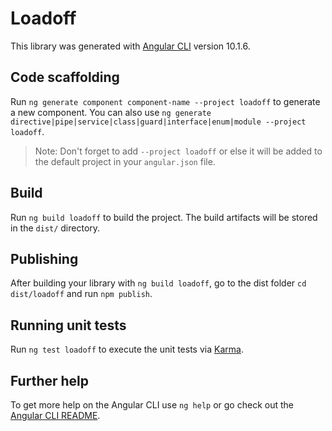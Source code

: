 # Loadoff

This library was generated with [Angular CLI](https://github.com/angular/angular-cli) version 10.1.6.

## Code scaffolding

Run `ng generate component component-name --project loadoff` to generate a new component. You can also use `ng generate directive|pipe|service|class|guard|interface|enum|module --project loadoff`.
> Note: Don't forget to add `--project loadoff` or else it will be added to the default project in your `angular.json` file. 

## Build

Run `ng build loadoff` to build the project. The build artifacts will be stored in the `dist/` directory.

## Publishing

After building your library with `ng build loadoff`, go to the dist folder `cd dist/loadoff` and run `npm publish`.

## Running unit tests

Run `ng test loadoff` to execute the unit tests via [Karma](https://karma-runner.github.io).

## Further help

To get more help on the Angular CLI use `ng help` or go check out the [Angular CLI README](https://github.com/angular/angular-cli/blob/master/README.md).
